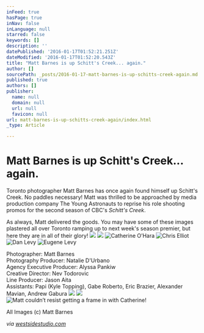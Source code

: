 ```yaml
---
inFeed: true
hasPage: true
inNav: false
inLanguage: null
starred: false
keywords: []
description: ''
datePublished: '2016-01-17T01:52:21.251Z'
dateModified: '2016-01-17T01:52:20.543Z'
title: "Matt Barnes is up Schitt's Creek... again."
author: []
sourcePath: _posts/2016-01-17-matt-barnes-is-up-schitts-creek-again.md
published: true
authors: []
publisher:
  name: null
  domain: null
  url: null
  favicon: null
url: matt-barnes-is-up-schitts-creek-again/index.html
_type: Article

---
```

# Matt Barnes is up Schitt's Creek... again.

Toronto photographer Matt Barnes has once again found himself up Schitt's Creek.  No paddles necessary!  Matt was thrilled to be approached by media production company The Young Astronauts to reprise his role shooting promos for the second season of CBC's _Schitt's Creek_.  

As always, Matt delivered the goods. You may have some of these images plastered all over Toronto ramping up to next week's season premier, but here they are in all of their glory! ![](https://s3-us-west-2.amazonaws.com/the-grid-img/p/b50d1451f73c6d6c218fabd46b7e5a4b4ab43a70.jpg)
![](https://s3-us-west-2.amazonaws.com/the-grid-img/p/eea128d21f36f746e97c918ed1491d30823cad3c.jpg)
![Catherine O’Hara](https://the-grid-user-content.s3-us-west-2.amazonaws.com/4389db08-f6c8-4216-a7cd-df89e9700d40.jpg)
![Chris Elliot](https://s3-us-west-2.amazonaws.com/the-grid-img/p/7c8c2dcace9a56be6a7c0ddf74a870e301347f4f.jpg)
![Dan Levy](https://s3-us-west-2.amazonaws.com/the-grid-img/p/a8b8e5f051cb719f8570f8c5f993dc089869d2d0.jpg)
![Eugene Levy](https://s3-us-west-2.amazonaws.com/the-grid-img/p/85c6f86e0c7981787b69585724a8a403c7a5060e.jpg)

Photographer: Matt Barnes   
Photography Producer: Natalie D'Urbano  
Agency Executive Producer: Alyssa Pankiw  
Creative Director: Nev Todorovic  
Line Producer: Jason Aita  
Assistants: Papi (Kyle Topping), Gabe Roberto, Eric Brazier, Alexander Mavian, Andrew Gabura
![](https://s3-us-west-2.amazonaws.com/the-grid-img/p/8d1d35df03c6907e982953443a2ff93fe810e9da.jpg)
![](https://s3-us-west-2.amazonaws.com/the-grid-img/p/60599d56f1f0daed60396a8810773cec6762f450.jpg)
![Matt couldn’t resist getting a frame in with Catherine!](https://s3-us-west-2.amazonaws.com/the-grid-img/p/502d9a267131af273d56802398e3eeb397dcad7a.jpg)

All Images (c) Matt Barnes

_via [westsidestudio.com][0]_

[0]: http://www.westsidestudio.com/blog/?p=24682